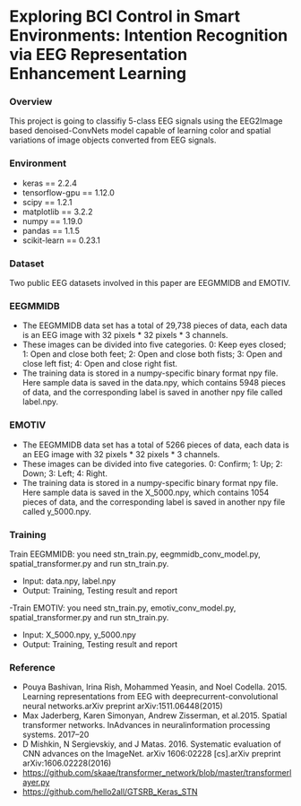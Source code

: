 # Exploring BCI Control in Smart Environments: Intention Recognition via EEG Representation Enhancement Learning


### Overview
This project is going to classifiy 5-class EEG signals using the EEG2Image based denoised-ConvNets model capable of learning color and spatial variations of image objects converted from EEG signals. 

### Environment
- keras == 2.2.4
- tensorflow-gpu == 1.12.0
- scipy == 1.2.1
- matplotlib == 3.2.2
- numpy == 1.19.0
- pandas == 1.1.5
- scikit-learn == 0.23.1

### Dataset

Two public EEG datasets involved in this paper are EEGMMIDB and EMOTIV. 

### EEGMMIDB
  - The EEGMMIDB data set has a total of 29,738 pieces of data, each data is an EEG image with 32 pixels * 32 pixels * 3 channels.
  - These images can be divided into five categories. 0: Keep eyes closed; 1: Open and close both feet; 2: Open and close both fists; 3: Open and close left fist; 4: Open and close right fist.
  - The training data is stored in a numpy-specific binary format npy file. Here sample data is saved in the data.npy, which contains 5948 pieces of data, and the corresponding label is saved in another npy file called label.npy. 

 ### EMOTIV
  - The EEGMMIDB data set has a total of 5266 pieces of data, each data is an EEG image with 32 pixels * 32 pixels * 3 channels.
  - These images can be divided into five categories. 0: Confirm; 1: Up; 2: Down; 3: Left; 4: Right.
  - The training data is stored in a numpy-specific binary format npy file. Here sample data is saved in the X_5000.npy, which contains 1054 pieces of data, and the corresponding label is saved in another npy file called y_5000.npy.

### Training 
Train EEGMMIDB: you need stn_train.py, eegmmidb_conv_model.py, spatial_transformer.py and run stn_train.py.
- Input: data.npy, label.npy
- Output: Training, Testing result and report

-Train EMOTIV: you need stn_train.py, emotiv_conv_model.py,  spatial_transformer.py and run stn_train.py.
- Input: X_5000.npy, y_5000.npy
- Output: Training, Testing result and report


### Reference
- Pouya Bashivan, Irina Rish, Mohammed Yeasin, and Noel Codella. 2015. Learning representations from EEG with deeprecurrent-convolutional neural networks.arXiv preprint arXiv:1511.06448(2015)
- Max Jaderberg, Karen Simonyan, Andrew Zisserman, et al.2015. Spatial transformer networks. InAdvances in neuralinformation processing systems. 2017–20
- D Mishkin, N Sergievskiy, and J Matas. 2016. Systematic evaluation of CNN advances on the ImageNet. arXiv 1606:02228 [cs].arXiv preprint arXiv:1606.02228(2016)
- https://github.com/skaae/transformer_network/blob/master/transformerlayer.py
- https://github.com/hello2all/GTSRB_Keras_STN

[//]: # (These are reference links used in the body of this note and get stripped out when the markdown processor does its job. There is no need to format nicely because it shouldn't be seen. Thanks SO - http://stackoverflow.com/questions/4823468/store-comments-in-markdown-syntax)


   [dill]: <https://github.com/joemccann/dillinger>
   [git-repo-url]: <https://github.com/joemccann/dillinger.git>
   [john gruber]: <http://daringfireball.net>
   [df1]: <http://daringfireball.net/projects/markdown/>
   [markdown-it]: <https://github.com/markdown-it/markdown-it>
   [Ace Editor]: <http://ace.ajax.org>
   [node.js]: <http://nodejs.org>
   [Twitter Bootstrap]: <http://twitter.github.com/bootstrap/>
   [jQuery]: <http://jquery.com>
   [@tjholowaychuk]: <http://twitter.com/tjholowaychuk>
   [express]: <http://expressjs.com>
   [AngularJS]: <http://angularjs.org>
   [Gulp]: <http://gulpjs.com>

   [PlDb]: <https://github.com/joemccann/dillinger/tree/master/plugins/dropbox/README.md>
   [PlGh]: <https://github.com/joemccann/dillinger/tree/master/plugins/github/README.md>
   [PlGd]: <https://github.com/joemccann/dillinger/tree/master/plugins/googledrive/README.md>
   [PlOd]: <https://github.com/joemccann/dillinger/tree/master/plugins/onedrive/README.md>
   [PlMe]: <https://github.com/joemccann/dillinger/tree/master/plugins/medium/README.md>
   [PlGa]: <https://github.com/RahulHP/dillinger/blob/master/plugins/googleanalytics/README.md>
